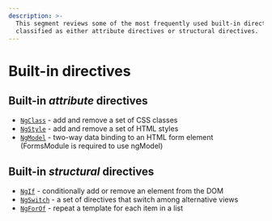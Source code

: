 ```yaml
---
description: >-
  This segment reviews some of the most frequently used built-in directives,
  classified as either attribute directives or structural directives.
---
```


# Built-in directives

## Built-in _attribute_ directives  <a id="built-in-attribute-directives"></a>

* [`NgClass`](https://angular.io/guide/template-syntax#ngClass) - add and remove a set of CSS classes
* [`NgStyle`](https://angular.io/guide/template-syntax#ngStyle) - add and remove a set of HTML styles
* [`NgModel`](https://angular.io/guide/template-syntax#ngModel) - two-way data binding to an HTML form element \(FormsModule is required to use ngModel\)

## Built-in _structural_ directives  <a id="built-in-structural-directives"></a>

* [`NgIf`](https://angular.io/guide/template-syntax#ngIf) - conditionally add or remove an element from the DOM
* [`NgSwitch`](https://angular.io/guide/template-syntax#ngSwitch) - a set of directives that switch among alternative views
* [`NgForOf`](https://angular.io/guide/template-syntax#ngFor) - repeat a template for each item in a list

